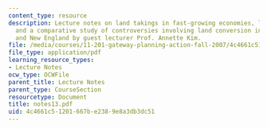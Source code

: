 ```yaml
---
content_type: resource
description: Lecture notes on land takings in fast-growing economies, land policy,
  and a comparative study of controversies involving land conversion in Vietnam, China
  and New England by guest lecturer Prof. Annette Kim.
file: /media/courses/11-201-gateway-planning-action-fall-2007/4c4661c51201667be2389e8a3db3dc51_notes13.pdf
file_type: application/pdf
learning_resource_types:
- Lecture Notes
ocw_type: OCWFile
parent_title: Lecture Notes
parent_type: CourseSection
resourcetype: Document
title: notes13.pdf
uid: 4c4661c5-1201-667b-e238-9e8a3db3dc51
---
```

